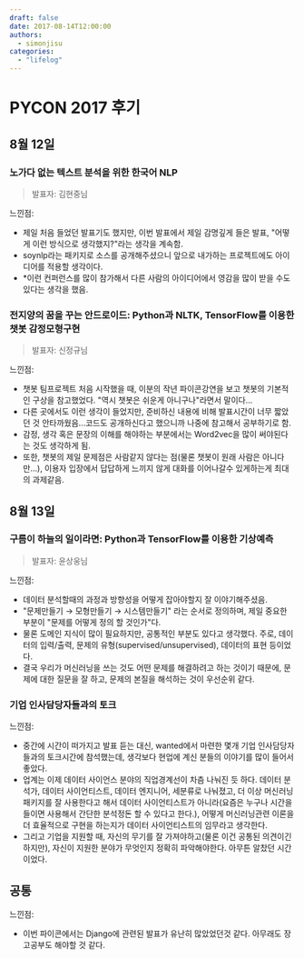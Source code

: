 ```yaml
---
draft: false
date: 2017-08-14T12:00:00
authors:
  - simonjisu
categories:
  - "lifelog"
---
```


# PYCON 2017 후기

<!-- more -->

## 8월 12일

### 노가다 없는 텍스트 분석을 위한 한국어 NLP

> 발표자: 김현중님

느낀점:
* 제일 처음 들었던 발표기도 했지만, 이번 발표에서 제일 감명깊게 들은 발표, "어떻게 이런 방식으로 생각했지?"라는 생각을 계속함.
* soynlp라는 패키지로 소스를 공개해주셨으니 앞으로 내가하는 프로젝트에도 아이디어를 적용할 생각이다.
* *이런 컨퍼런스를 많이 참가해서 다른 사람의 아이디어에서 영감을 많이 받을 수도 있다는 생각을 했음.

### 전지양의 꿈을 꾸는 안드로이드: Python과 NLTK, TensorFlow를 이용한 챗봇 감정모형구현

> 발표자: 신정규님

느낀점:
* 챗봇 팀프로젝트 처음 시작했을 때, 이분의 작년 파이콘강연을 보고 챗봇의 기본적인 구상을 참고했었다. "역시 챗봇은 쉬운게 아니구나"라면서 말이다...
* 다른 곳에서도 이런 생각이 들었지만, 준비하신 내용에 비해 발표시간이 너무 짧았던 것 안타까웠음...코드도 공개하신다고 했으니까 나중에 참고해서 공부하기로 함.
* 감정, 생각 혹은 문장의 이해를 해야하는 부분에서는 Word2vec을 많이 써야된다는 것도 생각하게 됨.
* 또한, 챗봇의 제일 문제점은 사람같지 않다는 점(물론 챗봇이 원래 사람은 아니다만...), 이용자 입장에서 답답하게 느끼지 않게 대화를 이어나갈수 있게하는게 최대의 과제같음.

## 8월 13일

### 구름이 하늘의 일이라면: Python과 TensorFlow를 이용한 기상예측

> 발표자: 윤상웅님

느낀점:
* 데이터 분석할때의 과정과 방향성을 어떻게 잡아야할지 잘 이야기해주셨음.
* "문제만들기 $\rightarrow$ 모형만들기 $\rightarrow$ 시스템만들기" 라는 순서로 정의하며, 제일 중요한 부분이 "문제를 어떻게 정의 할 것인가"다.
* 물론 도메인 지식이 많이 필요하지만, 공통적인 부분도 있다고 생각했다. 주로, 데이터의 입력/출력, 문제의 유형(supervised/unsupervised), 데이터의 표현 등이었다.
* 결국 우리가 머신러닝을 쓰는 것도 어떤 문제를 해결하려고 하는 것이기 때문에, 문제에 대한 질문을 잘 하고, 문제의 본질을 해석하는 것이 우선순위 같다.

### 기업 인사담당자들과의 토크

느낀점:
* 중간에 시간이 떠가지고 발표 듣는 대신, wanted에서 마련한 몇개 기업 인사담당자들과의 토크시간에 참석했는데, 생각보다 현업에 계신 분들의 이야기를 많이 들어서 좋았다.
* 업계는 이제 데이터 사이언스 분야의 직업경계선이 차츰 나눠진 듯 하다. 데이터 분석가, 데이터 사이언티스트, 데이터 엔지니어, 세분류로 나눠졌고, 더 이상 머신러닝 패키지를 잘 사용한다고 해서 데이터 사이언티스트가 아니라(요즘은 누구나 시간을 들이면 사용해서 간단한 분석정돈 할 수 있다고 한다.), 어떻게 머신러닝관련 이론을 더 효율적으로 구현을 하는지가 데이터 사이언티스트의 임무라고 생각한다.
* 그리고 기업을 지원할 때, 자신의 무기를 잘 가져야하고(물론 이건 공통된 의견이긴 하지만), 자신이 지원한 분야가 무엇인지 정확히 파악해야한다. 아무튼 알찼던 시간이었다.

## 공통

느낀점:

* 이번 파이콘에서는 Django에 관련된 발표가 유난히 많았었던것 같다. 아무래도 장고공부도 해야할 것 같다.

